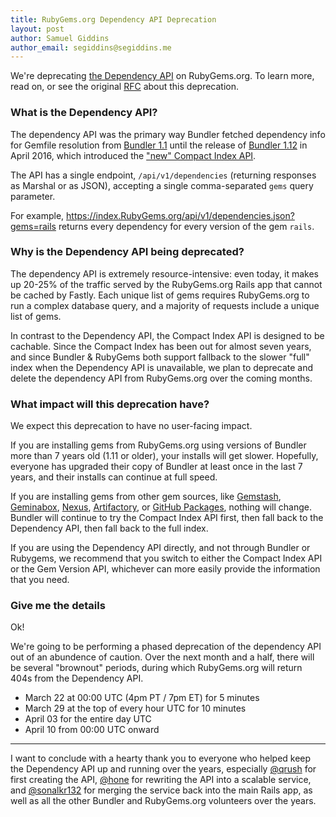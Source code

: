 ```yaml
---
title: RubyGems.org Dependency API Deprecation
layout: post
author: Samuel Giddins
author_email: segiddins@segiddins.me
---
```


We're deprecating [the Dependency API](https://guides.RubyGems.org/rubygems-org-api/#misc-methods) on RubyGems.org. To learn more, read on, or see the original [RFC][rfc] about this deprecation.

[rfc]: https://github.com/segiddins/rfcs/blob/segiddins/deprecate-dependency-api/0000-deprecate-dependency-api.md

### What is the Dependency API?

The dependency API was the primary way Bundler fetched dependency info for Gemfile resolution from [Bundler 1.1](https://github.com/rubygems/bundler/blob/master/CHANGELOG.md#11pre-january-21-2011) until the release of [Bundler 1.12](https://bundler.io/blog/2016/04/28/the-new-index-format-fastly-and-bundler-1-12.html) in April 2016, which introduced the ["new" Compact Index API](https://andre.arko.net/2014/03/28/the-new-rubygems-index-format/).

The API has a single endpoint, `/api/v1/dependencies` (returning responses as Marshal or as JSON), accepting a single comma-separated `gems` query parameter.

For example, <https://index.RubyGems.org/api/v1/dependencies.json?gems=rails> returns every dependency for every version of the gem `rails`.

### Why is the Dependency API being deprecated?

The dependency API is extremely resource-intensive: even today, it makes up 20-25% of the traffic served by the RubyGems.org Rails app that cannot be cached by Fastly. Each unique list of gems requires RubyGems.org to run a complex database query, and a majority of requests include a unique list of gems.

In contrast to the Dependency API, the Compact Index API is designed to be cachable. Since the  Compact Index has been out for almost seven years, and since Bundler & RubyGems both support fallback to the slower "full" index when the Dependency API is unavailable, we plan to deprecate and delete the dependency API from RubyGems.org over the coming months.

### What impact will this deprecation have?

We expect this deprecation to have no user-facing impact.

If you are installing gems from RubyGems.org using versions of Bundler more than 7 years old (1.11 or older), your installs will get slower. Hopefully, everyone has upgraded their copy of Bundler at least once in the last 7 years, and their installs can continue at full speed.

If you are installing gems from other gem sources, like [Gemstash][1], [Geminabox][2], [Nexus][3], [Artifactory][4], or [GitHub Packages][5], nothing will change. Bundler will continue to try the Compact Index API first, then fall back to the Dependency API, then fall back to the full index.

[1]: https://github.com/rubygems/gemstash
[2]: https://github.com/geminabox/geminabox
[3]: https://www.sonatype.com/products/nexus-repository
[4]: https://jfrog.com/artifactory/
[5]: https://github.com/features/packages

If you are using the Dependency API directly, and not through Bundler or Rubygems, we recommend that you switch to either the Compact Index API or the Gem Version API, whichever can more easily provide the information that you need.

### Give me the details

Ok!

We're going to be performing a phased deprecation of the dependency API out of an abundence of caution. Over the next month and a half, there will be several "brownout" periods, during which RubyGems.org will return 404s from the Dependency API.

- March 22 at 00:00 UTC (4pm PT / 7pm ET) for 5 minutes
- March 29 at the top of every hour UTC for 10 minutes
- April 03 for the entire day UTC
- April 10 from 00:00 UTC onward

---

I want to conclude with a hearty thank you to everyone who helped keep the Dependency API up and running over the years, especially [@qrush](https://github.com/qrush/) for first creating the API, [@hone](https://github.com/hone/) for rewriting the API into a scalable service, and [@sonalkr132](https://github.com/sonalkr132/) for merging the service back into the main Rails app, as well as all the other Bundler and RubyGems.org volunteers over the years.
